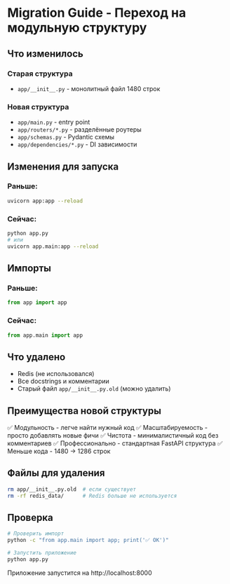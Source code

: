 # Migration Guide - Переход на модульную структуру

## Что изменилось

### Старая структура
- `app/__init__.py` - монолитный файл 1480 строк

### Новая структура  
- `app/main.py` - entry point
- `app/routers/*.py` - разделённые роутеры
- `app/schemas.py` - Pydantic схемы
- `app/dependencies/*.py` - DI зависимости

## Изменения для запуска

### Раньше:
```bash
uvicorn app:app --reload
```

### Сейчас:
```bash
python app.py
# или
uvicorn app.main:app --reload
```

## Импорты

### Раньше:
```python
from app import app
```

### Сейчас:
```python
from app.main import app
```

## Что удалено

- Redis (не использовался)
- Все docstrings и комментарии
- Старый файл `app/__init__.py.old` (можно удалить)

## Преимущества новой структуры

✅ Модульность - легче найти нужный код
✅ Масштабируемость - просто добавлять новые фичи
✅ Чистота - минималистичный код без комментариев
✅ Профессионально - стандартная FastAPI структура
✅ Меньше кода - 1480 → 1286 строк

## Файлы для удаления

```bash
rm app/__init__.py.old  # если существует
rm -rf redis_data/      # Redis больше не используется
```

## Проверка

```bash
# Проверить импорт
python -c "from app.main import app; print('✅ OK')"

# Запустить приложение
python app.py
```

Приложение запустится на http://localhost:8000
